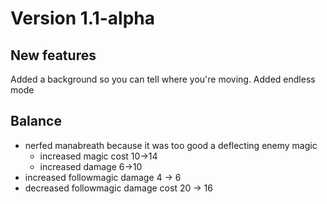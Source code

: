 # Version 1.1-alpha

## New features
Added a background so you can tell where you're moving.
Added endless mode

## Balance

 * nerfed manabreath because it was too good a deflecting enemy magic
   * increased magic cost 10->14
   * increased damage 6->10
 * increased followmagic damage 4 -> 6
 * decreased followmagic damage cost 20 -> 16